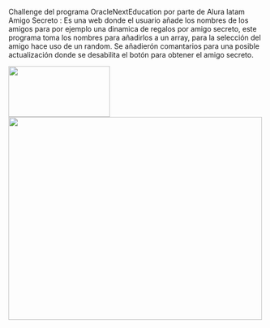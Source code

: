 Challenge del programa OracleNextEducation por parte de Alura latam
Amigo Secreto : Es una web donde el usuario añade los nombres de los amigos para por ejemplo una dinamica de regalos por amigo secreto, este programa 
  toma los nombres para añadirlos a un array, para la selección del amigo hace uso de un random.
  Se añadierón comantarios para una posible actualización donde se desabilita el botón para obtener el amigo secreto.

<img src="https://logos-world.net/wp-content/uploads/2023/02/JavaScript-Symbol.png" width="200" height="100">
<img src="https://raw.githubusercontent.com/joshuaFrias95/Encriptador-Alura-Oracle-ONE/main/img/readme/aluraoracle.png" width="500" height="400">
